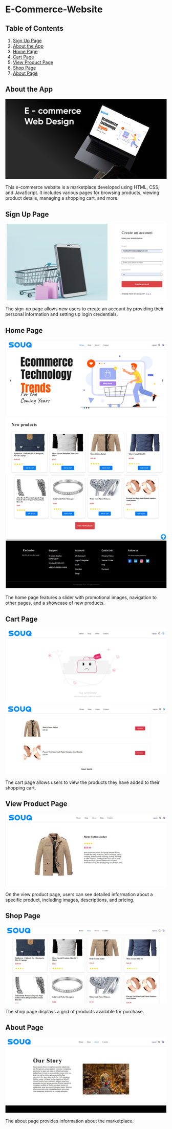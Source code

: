 # E-Commerce-Website

## Table of Contents
1. [Sign Up Page](#sign-up-page)
2. [About the App](#about-the-app)
3. [Home Page](#home-page)
4. [Cart Page](#cart-page)
5. [View Product Page](#view-product-page)
6. [Shop Page](#shop-page)
7. [About Page](#about-page)


## About the App
![Marketplace](img/market.jpg)

This e-commerce website is a marketplace developed using HTML, CSS, and JavaScript. It includes various pages for browsing products, viewing product details, managing a shopping cart, and more.

## Sign Up Page
![Sign Up Page](img/signup.jpg)

The sign-up page allows new users to create an account by providing their personal information and setting up login credentials.

## Home Page
![Home Page](img/home.jpg)
![Home Page](img/home1.jpg)
![Home Page](img/home3.jpg)
![Home Page](img/home4.jpg)

The home page features a slider with promotional images, navigation to other pages, and a showcase of new products.

## Cart Page
![Cart Page](img/cart2.jpg)
![Cart Page](img/cart.jpg)

The cart page allows users to view the products they have added to their shopping cart.

## View Product Page
![View Product Page](img/product.jpg)

On the view product page, users can see detailed information about a specific product, including images, descriptions, and pricing.

## Shop Page
![Shop Page](img/shop.jpg)

The shop page displays a grid of products available for purchase. 

## About Page
![About Page](img/about.jpg)

The about page provides information about the marketplace.

